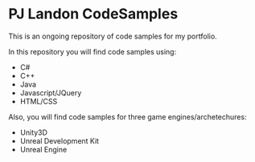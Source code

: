 # PJ Landon CodeSamples
This is an ongoing repository of code samples for my portfolio.

In this repository you will find code samples using:

- C#
- C++
- Java
- Javascript/JQuery
- HTML/CSS

Also, you will find code samples for three game engines/archetechures: 

- Unity3D
- Unreal Development Kit
- Unreal Engine

